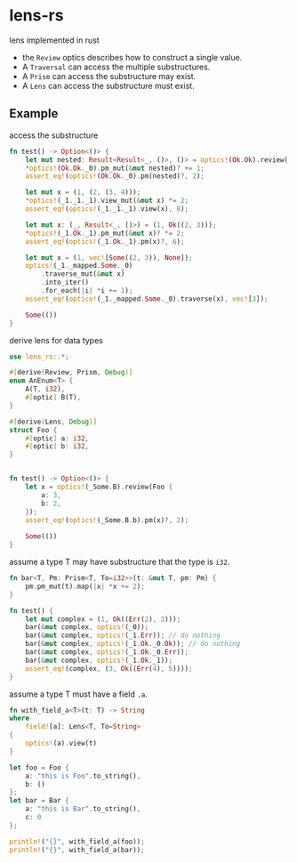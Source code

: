 # lens-rs
lens implemented in rust

* the `Review` optics describes how to construct a single value.
* A `Traversal` can access the multiple substructures.
* A `Prism` can access the substructure may exist.
* A `Lens` can access the substructure must exist.

## Example
access the substructure
```rust
fn test() -> Option<()> {
    let mut nested: Result<Result<_, ()>, ()> = optics!(Ok.Ok).review((1, 2));
    *optics!(Ok.Ok._0).pm_mut(&mut nested)? += 1;
    assert_eq!(optics!(Ok.Ok._0).pm(nested)?, 2);

    let mut x = (1, (2, (3, 4)));
    *optics!(_1._1._1).view_mut(&mut x) *= 2;
    assert_eq!(optics!(_1._1._1).view(x), 8);

    let mut x: (_, Result<_, ()>) = (1, Ok((2, 3)));
    *optics!(_1.Ok._1).pm_mut(&mut x)? *= 2;
    assert_eq!(optics!(_1.Ok._1).pm(x)?, 6);

    let mut x = (1, vec![Some((2, 3)), None]);
    optics!(_1._mapped.Some._0)
        .traverse_mut(&mut x)
        .into_iter()
        .for_each(|i| *i += 1);
    assert_eq!(optics!(_1._mapped.Some._0).traverse(x), vec![3]);

    Some(())
}
```

derive lens for data types
```rust
use lens_rs::*;

#[derive(Review, Prism, Debug)]
enum AnEnum<T> {
    A(T, i32),
    #[optic] B(T),
}

#[derive(Lens, Debug)]
struct Foo {
    #[optic] a: i32,
    #[optic] b: i32,
}


fn test() -> Option<()> {
    let x = optics!(_Some.B).review(Foo {
        a: 3,
        b: 2,
    });
    assert_eq!(optics!(_Some.B.b).pm(x)?, 2);
    
    Some(())
}
```

assume a type T may have substructure that the type is `i32`.
```rust
fn bar<T, Pm: Prism<T, To=i32>>(t: &mut T, pm: Pm) {
    pm.pm_mut(t).map(|x| *x += 2);
}

fn test() {
    let mut complex = (1, Ok((Err(2), 3)));
    bar(&mut complex, optics!(_0));
    bar(&mut complex, optics!(_1.Err)); // do nothing
    bar(&mut complex, optics!(_1.Ok._0.Ok)); // do nothing
    bar(&mut complex, optics!(_1.Ok._0.Err));
    bar(&mut complex, optics!(_1.Ok._1));
    assert_eq!(complex, (3, Ok((Err(4), 5))));
}
```

assume a type T must have a field `.a`.
```rust
fn with_field_a<T>(t: T) -> String
where
    field![a]: Lens<T, To=String>
{
    optics!(a).view(t)
}

let foo = Foo {
    a: "this is Foo".to_string(),
    b: ()
};
let bar = Bar {
    a: "this is Bar".to_string(),
    c: 0
};

println!("{}", with_field_a(foo));
println!("{}", with_field_a(bar));
```
